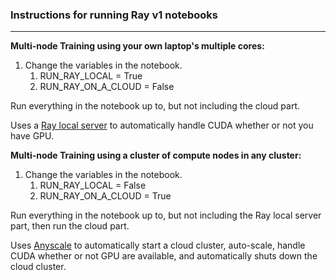 ### Instructions for running Ray v1 notebooks

------

**Multi-node Training using your own laptop's multiple cores:** <br>

1. Change the variables in the notebook.
   1. RUN_RAY_LOCAL = True 
   2. RUN_RAY_ON_A_CLOUD = False 

Run everything in the notebook up to, but not including the cloud part.

Uses a [Ray local server](https://docs.ray.io/en/latest/walkthrough.html) to automatically handle CUDA whether or not you have GPU.



**Multi-node Training using a cluster of compute nodes in any cluster:** <br>

1. Change the variables in the notebook.
   1. RUN_RAY_LOCAL = False 
   2. RUN_RAY_ON_A_CLOUD = True 


Run everything in the notebook up to, but not including the Ray local server part, then run the cloud part.

Uses [Anyscale](https://docs.anyscale.com/) to automatically start a cloud cluster, auto-scale, handle CUDA whether or not GPU are available, and automatically shuts down the cloud cluster.